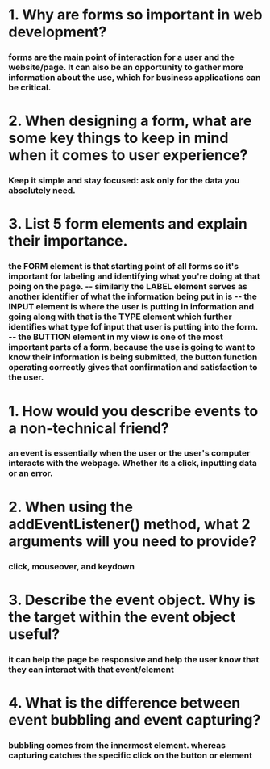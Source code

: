 # 1. Why are forms so important in web development?

### forms are the main point of interaction for a user and the website/page. It can also be an opportunity to gather more information about the use, which for business applications can be critical.

# 2. When designing a form, what are some key things to keep in mind when it comes to user experience?

### Keep it simple and stay focused: ask only for the data you absolutely need.

# 3. List 5 form elements and explain their importance.

### the FORM element is that starting point of all forms so it's important for labeling and identifying what you're doing at that poing on the page. -- similarly the LABEL element serves as another identifier of what the information being put in is -- the INPUT element is where the user is putting in information and going along with that is the TYPE element which further identifies what type fof input that user is putting into the form. -- the BUTTION element in my view is one of the most important parts of a form, because the use is going to want to know their information is being submitted, the button function operating correctly gives that confirmation and satisfaction to the user. 

# 1. How would you describe events to a non-technical friend?

### an event is essentially when the user or the user's computer interacts with the webpage. Whether its a click, inputting data or an error. 

# 2. When using the addEventListener() method, what 2 arguments will you need to provide?

### click, mouseover, and keydown

# 3. Describe the event object. Why is the target within the event object useful?

### it can help the page be responsive and help the user know that they can interact with that event/element

# 4. What is the difference between event bubbling and event capturing?

### bubbling comes from the innermost element. whereas capturing catches the specific click on the button or element